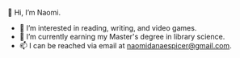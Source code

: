 👋 Hi, I’m Naomi.
- 👀 I’m interested in reading, writing, and video games.
- 🌱 I’m currently earning my Master's degree in library science. 
- 📫 I can be reached via email at naomidanaespicer@gmail.com.

<!---
NaomiDanae/NaomiDanae is a ✨ special ✨ repository because its `README.md` (this file) appears on your GitHub profile.
You can click the Preview link to take a look at your changes.
--->
